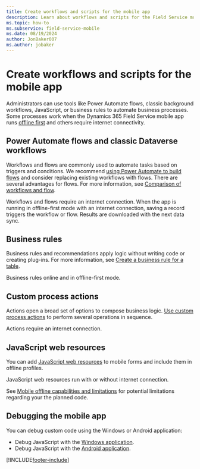 ```yaml
---
title: Create workflows and scripts for the mobile app
description: Learn about workflows and scripts for the Field Service mobile app.
ms.topic: how-to
ms.subservice: field-service-mobile
ms.date: 08/19/2024
author: JonBaker007
ms.author: jobaker
---
```


# Create workflows and scripts for the mobile app

Administrators can use tools like Power Automate flows, classic background workflows, JavaScript, or business rules to automate business processes. Some processes work when the Dynamics 365 Field Service mobile app runs [offline first](work-offline.md) and others require internet connectivity.

## Power Automate flows and classic Dataverse workflows

Workflows and flows are commonly used to automate tasks based on triggers and conditions. We recommend [using Power Automate to build flows](/power-automate/flow-types) and consider replacing existing workflows with flows. There are several advantages for flows. For more information, see [Comparison of workflows and flow](/power-automate/replace-workflows-with-flows).

Workflows and flows require an internet connection. When the app is running in offline-first mode with an internet connection, saving a record triggers the workflow or flow. Results are downloaded with the next data sync.

## Business rules

Business rules and recommendations apply logic without writing code or creating plug-ins. For more information, see [Create a business rule for a table](/power-apps/maker/data-platform/data-platform-create-business-rule).

Business rules online and in offline-first mode.

## Custom process actions

Actions open a broad set of options to compose business logic. [Use custom process actions](/power-apps/maker/data-platform/actions) to perform several operations in sequence.

Actions require an internet connection.

## JavaScript web resources

You can add [JavaScript web resources](/power-apps/developer/model-driven-apps/script-jscript-web-resources) to mobile forms and include them in offline profiles.

JavaScript web resources run with or without internet connection.

See [Mobile offline capabilities and limitations](/power-apps/mobile/offline-capabilities) for potential limitations regarding your the planned code.

## Debugging the mobile app

You can debug custom code using the Windows or Android application:

- Debug JavaScript with the [Windows application](/power-apps/developer/model-driven-apps/clientapi/debug-javascript-code#debug-javascript-in-the-windows-desktop-app).
- Debug JavaScript with the [Android application](/power-apps/developer/model-driven-apps/clientapi/debug-javascript-code#debug-javascript-in-mobile-apps).

[!INCLUDE[footer-include](../../includes/footer-banner.md)]
